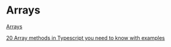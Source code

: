 # Arrays

[Arrays](https://www.typescriptlang.org/docs/handbook/2/everyday-types.html#arrays)

[20 Array methods in Typescript you need to know with examples](https://blog.canopas.com/typescript-array-methods-and-their-usages-daa8d498b4fd)

